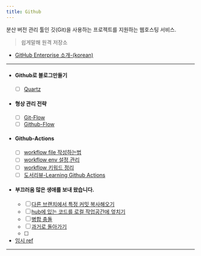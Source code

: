 ```yaml
---
title: Github
---
```

분산 버전 관리 툴인 깃(Git)을 사용하는 프로젝트를 지원하는 웹호스팅 서비스.

> 쉽게말해 원격 저장소
- [GitHub Enterprise 소개-(korean)](https://www.korgithub.com/)
---

- #### Github로 블로그만들기
    - [ ] [Quartz]([#](https://github.com/ruukr8080/my-docs/blob/main/%EA%B3%B5%EB%B6%80%EA%B8%B0%EB%A1%9D/Github/Quartz.md))
- #### 형상 관리 전략
    - [ ] [Git-Flow](#)
    - [ ] [Github-Flow](#)
- #### Github-Actions
    - [ ] [workflow file 작성하는법](https://github.com/ruukr8080/my-docs/blob/main/%EA%B3%B5%EB%B6%80%EA%B8%B0%EB%A1%9D/Github/Github%20Actions-WorkflowFile.md)
    - [ ] [workflow env 설정,관리](https://github.com/ruukr8080/my-docs/blob/main/%EA%B3%B5%EB%B6%80%EA%B8%B0%EB%A1%9D/Github/Github%20Actions-Environment.md)
    - [ ] [workflow 키워드 정리](https://github.com/ruukr8080/my-docs/blob/main/%EA%B3%B5%EB%B6%80%EA%B8%B0%EB%A1%9D/Github/Github%20Actions-Keyword.md)
    - [ ] [도서리뷰-Learning Github Actions](https://github.com/ruukr8080/my-docs/blob/main/%EB%8F%84%EC%84%9C%EB%A6%AC%EB%B7%B0/%EB%8F%84%EC%84%9C%EB%A6%AC%EB%B7%B0-Learning%20Github%20Action%20%EB%9F%AC%EB%8B%9D%20%EA%B9%83%ED%97%88%EB%B8%8C%20%EC%95%A1%EC%85%98.md)
- #### 부끄러움 많은 생애를 보내 왔습니다.
    - [ ] [다른 브랜치에서 특정 커밋 복사해오기](#)
    - [ ] [hub에 있는 코드를 로컬 작업공간에 엎치기](#)
    - [ ] [병합 충돌](#)
    - [ ] [과거로 돌아가기](#)
    - [ ] 
- [임시 ref](https://ddmix.blogspot.com/2020/06/git-cheatsheet.html)
---